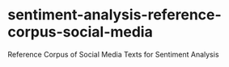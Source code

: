 # sentiment-analysis-reference-corpus-social-media
Reference Corpus of Social Media Texts for Sentiment Analysis
